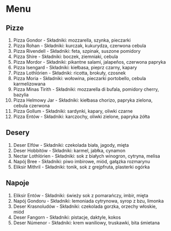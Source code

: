# Menu
## Pizze

1. Pizza Gondor - Składniki: mozzarella, szynka, pieczarki
2. Pizza Rohan - Składniki: kurczak, kukurydza, czerwona cebula
3. Pizza Rivendell - Składniki: feta, szpinak, suszone pomidory
4. Pizza Shire - Składniki: boczek, ziemniaki, cebula
5. Pizza Mordor - Składniki: pikantne salami, jalapeños, czerwona papryka
6. Pizza Isengard - Składniki: kiełbasa, pieprz czarny, kapary
7. Pizza Lothlórien - Składniki: ricotta, brokuły, czosnek
8. Pizza Moria - Składniki: wołowina, pieczarki portobello, cebula karmelizowana
9. Pizza Minas Tirith - Składniki: mozzarella di bufala, pomidory cherry, bazylia
10. Pizza Helmowy Jar - Składniki: kiełbasa chorizo, papryka zielona, cebula czerwona
11. Pizza Gollum - Składniki: sardynki, kapary, oliwki czarne
12. Pizza Entów - Składniki: karczochy, oliwki zielone, papryka żółta

## Desery 

1. Deser Elfów - Składniki: czekolada biała, jagody, mięta
2. Deser Hobbitów - Składniki: karmel, jabłka, cynamon
3. Nectar Lothlórien - Składniki: sok z białych winogron, cytryna, melisa
4. Napój Bree - Składniki: piwo imbirowe, miód, gałązka rozmarynu
5. Eliksir Mithril - Składniki: tonik, sok z grejpfruta, plasterki ogórka


## Napoje

1. Eliksir Entów - Składniki: świeży sok z pomarańczy, imbir, mięta
2. Napój Gondoru - Składniki: lemoniada cytrynowa, syrop z bzu, limonka
3. Deser Krasnoludów - Składniki: czekolada gorzka, orzechy włoskie, miód
4. Deser Fangorn - Składniki: pistacje, daktyle, kokos
5. Deser Númenor - Składniki: krem waniliowy, truskawki, bita śmietana
